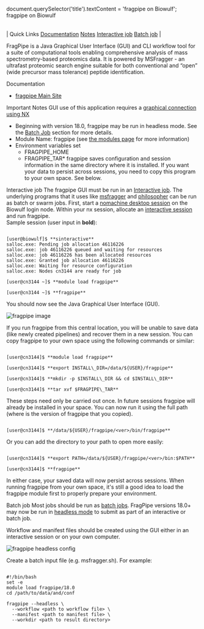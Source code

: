 

document.querySelector('title').textContent = 'fragpipe on Biowulf';
fragpipe on Biowulf


|  |
| --- |
| 
Quick Links
[Documentation](#doc)
[Notes](#notes)
[Interactive job](#int) 
[Batch job](#sbatch) 
 |



FragPipe is a Java Graphical User Interface (GUI) and CLI workflow tool for a suite of computational tools enabling comprehensive analysis of mass spectrometry-based proteomics data. It is powered by MSFragger - an ultrafast proteomic search engine suitable for both conventional and “open” (wide precursor mass tolerance) peptide identification. 



Documentation
* [fragpipe Main Site](https://fragpipe.nesvilab.org/)


Important Notes
GUI use of this application requires a [graphical connection using NX](https://hpc.nih.gov/docs/nx.html)


* Beginning with version 18.0, fragpipe may be run in headless mode. See the [Batch Job](#sbatch) section for more details.
 * Module Name: fragpipe (see [the modules page](/apps/modules.html) for more information)
 * Environment variables set 
	+ FRAGPIPE\_HOME
	+ FRAGPIPE\_TAR* fragpipe saves configuration and session information in the same directory where it is installed. If you want your data to persist across sessions, you need to copy this program to your own space. See below.



Interactive job
The fragpipe GUI must be run in an [Interactive job](/docs/userguide.html#int). The underlying programs that it uses like [msfragger](msfragger.html) and [philosopher](philosopher.html) can be run as batch or swarm jobs.
First, start a [nomachine desktop session](https://hpc.nih.gov/docs/nx.html) on the Biowulf login node. Within your nx session, allocate an [interactive session](/docs/userguide.html#int) and run fragpipe.   
Sample session (user input in **bold**):



```

[user@biowulf]$ **sinteractive**
salloc.exe: Pending job allocation 46116226
salloc.exe: job 46116226 queued and waiting for resources
salloc.exe: job 46116226 has been allocated resources
salloc.exe: Granted job allocation 46116226
salloc.exe: Waiting for resource configuration
salloc.exe: Nodes cn3144 are ready for job

[user@cn3144 ~]$ **module load fragpipe**

[user@cn3144 ~]$ **fragpipe**

```


You should now see the Java Graphical User Interface (GUI).

 ![fragpipe image](/images/fragpipe.PNG)



If you run fragpipe from this central location, you will be unable to save data (like newly created pipelines) and recover them in a new session. You can copy fragpipe to your own space using the following commands or similar:


```

[user@cn3144]$ **module load fragpipe**

[user@cn3144]$ **export INSTALL\_DIR=/data/${USER}/fragpipe**

[user@cn3144]$ **mkdir -p $INSTALL\_DIR && cd $INSTALL\_DIR**

[user@cn3144]$ **tar xvf $FRAGPIPE\_TAR**

```


These steps need only be carried out once. In future sessions fragpipe will already be installed in your space. You can now run it using the full path (where <ver> is the version of fragpipe that you copied).


```

[user@cn3144]$ **/data/${USER}/fragpipe/<ver>/bin/fragpipe**

```


Or you can add the directory to your path to open more easily:


```

[user@cn3144]$ **export PATH=/data/${USER}/fragpipe/<ver>/bin:$PATH**

[user@cn3144]$ **fragpipe**

```


In either case, your saved data will now persist across sessions. 
When running fragpipe from your own space, it's still a good idea to load the fragpipe module first to properly prepare your environment. 

Batch job
Most jobs should be run as [batch jobs](/docs/userguide.html#submit).
FragPipe versions 18.0+ may now be run in [headless mode](https://fragpipe.nesvilab.org/docs/tutorial_headless.html) to submit as part of an interactive or batch job.


Workflow and manifest files should be created using the GUI either in an interactive session or on your own computer.


 ![fragpipe headless config](/images/fragpipe-headless.jpg)


Create a batch input file (e.g. msfragger.sh). For example:



```

#!/bin/bash
set -e
module load fragpipe/18.0
cd /path/to/data/and/conf

fragpipe --headless \
  --workflow <path to workflow file> \
  --manifest <path to manifest file> \
  --workdir <path to result directory>

```



















